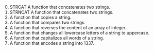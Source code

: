 0. STRCAT A function that concatenates two strings.
1. STRNCAT A function that concatenates two strings.
2. A function that copies a string.
3. A function that compares two strings.
4. A function that reverses the content of an array of integer.
5. A function that changes all lowercase letters of a string to uppercase.
6. A function that capitalizes all words of a string.
7. A function that encodes a string into 1337.